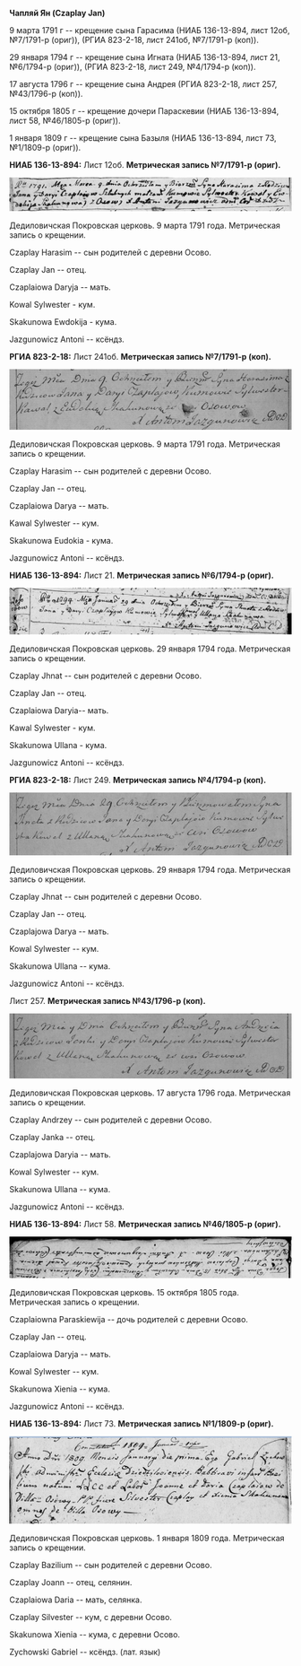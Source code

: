 **Чапляй Ян (Czaplay Jan)**

9 марта 1791 г -- крещение сына Гарасима (НИАБ 136-13-894, лист 12об,
№7/1791-р (ориг)), (РГИА 823-2-18, лист 241об, №7/1791-р (коп)).

29 января 1794 г -- крещение сына Игната (НИАБ 136-13-894, лист 21,
№6/1794-р (ориг)), (РГИА 823-2-18, лист 249, №4/1794-р (коп)).

17 августа 1796 г -- крещение сына Андрея (РГИА 823-2-18, лист 257,
№43/1796-р (коп)).

15 октября 1805 г -- крещение дочери Параскевии (НИАБ 136-13-894, лист
58, №46/1805-р (ориг)).

1 января 1809 г -- крещение сына Базыля (НИАБ 136-13-894, лист 73,
№1/1809-р (ориг)).

**НИАБ 136-13-894:** Лист 12об. **Метрическая запись №7/1791-р (ориг).**

![](./media/285d9f593ddd7d785d9e6c34c15a75018eb320df.png)

Дедиловичская Покровская церковь. 9 марта 1791 года. Метрическая запись
о крещении.

Czaplay Harasim -- сын родителей с деревни Осово.

Czaplay Jan -- отец.

Czaplaiowa Daryja -- мать.

Kowal Sylwester - кум.

Skakunowa Ewdokija - кума.

Jazgunowicz Antoni -- ксёндз.

**РГИА 823-2-18:** Лист 241об. **Метрическая запись №7/1791-р (коп).**

![](./media/00f6fb62221f7e835814da44f00e43d9aafb683e.png)

Дедиловичская Покровская церковь. 9 марта 1791 года. Метрическая запись
о крещении.

Czaplay Harasim -- сын родителей с деревни Осово.

Czaplay Jan -- отец.

Czaplaiowa Darya -- мать.

Kawal Sylwester -- кум.

Skakunowa Eudokia - кума.

Jazgunowicz Antoni -- ксёндз.

**НИАБ 136-13-894:** Лист 21. **Метрическая запись №6/1794-р (ориг).**

![](./media/1501524a62abd54ddbcf5b6a15acf31809cd38fb.png)

Дедиловичская Покровская церковь. 29 января 1794 года. Метрическая
запись о крещении.

Czaplay Jhnat -- сын родителей с деревни Осово.

Czaplay Jan -- отец.

Czaplaiowa Daryia-- мать.

Kawal Sylwester - кум.

Skakunowa Ullana - кума.

Jazgunowicz Antoni -- ксёндз.

**РГИА 823-2-18:** Лист 249. **Метрическая запись №4/1794-р (коп).**

![](./media/8769192ab50aba2d2e6b374742e1cd908e8cf1cb.png)

Дедиловичская Покровская церковь. 29 января 1794 года. Метрическая
запись о крещении.

Czaplay Jhnat -- сын родителей с деревни Осово.

Czaplay Jan -- отец.

Czaplajowa Darya -- мать.

Kowal Sylwester -- кум.

Skakunowa Ullana -- кума.

Jazgunowicz Antoni -- ксёндз.

Лист 257. **Метрическая запись №43/1796-р (коп).**

![](./media/e2a3a90ce49f714650caefb77a0af3d4f80f49cf.png)

Дедиловичская Покровская церковь. 17 августа 1796 года. Метрическая
запись о крещении.

Czaplay Andrzey -- сын родителей с деревни Осово.

Czaplay Janka -- отец.

Czaplajowa Daryia -- мать.

Kowal Sylwester -- кум.

Skakunowa Ullana -- кума.

Jazgunowicz Antoni -- ксёндз.

**НИАБ 136-13-894:** Лист 58. **Метрическая запись №46/1805-р (ориг).**

![](./media/5f2f8302cf2e8f561d76b3272f54ba24059bc79f.png)

Дедиловичская Покровская церковь. 15 октября 1805 года. Метрическая
запись о крещении.

Czaplaiowna Paraskiewija -- дочь родителей с деревни Осовo.

Czaplay Jan -- отец.

Czaplaiowa Daryja -- мать.

Kowal Sylwester -- кум.

Skakunowa Xienia -- кума.

Jazgunowicz Antoni -- ксёндз.

**НИАБ 136-13-894:** Лист 73. **Метрическая запись №1/1809-р (ориг).**

![](./media/5f3931777fe122b2ca82c57313095ec0bd2711cd.png)

Дедиловичская Покровская церковь. 1 января 1809 года. Метрическая запись
о крещении.

Czaplay Bazilium -- сын родителей с деревни Осово.

Czaplay Joann -- отец, селянин.

Czaplaiowa Daria -- мать, селянка.

Czaplay Silvester -- кум, с деревни Осово.

Skakunowa Xienia -- кума, с деревни Осово.

Zychowski Gabriel -- ксёндз. (лат. язык)
